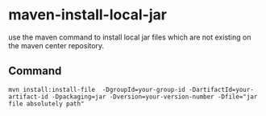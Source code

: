 # maven-install-local-jar
use the maven command to install local jar files which are not existing on the maven center repository.

## Command
```
mvn install:install-file  -DgroupId=your-group-id -DartifactId=your-artifact-id -Dpackaging=jar -Dversion=your-version-number -Dfile="jar file absolutely path"
```
